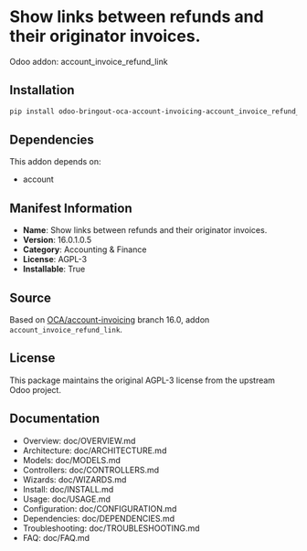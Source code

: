 # Show links between refunds and their originator invoices.

Odoo addon: account_invoice_refund_link

## Installation

```bash
pip install odoo-bringout-oca-account-invoicing-account_invoice_refund_link
```

## Dependencies

This addon depends on:
- account

## Manifest Information

- **Name**: Show links between refunds and their originator invoices.
- **Version**: 16.0.1.0.5
- **Category**: Accounting & Finance
- **License**: AGPL-3
- **Installable**: True

## Source

Based on [OCA/account-invoicing](https://github.com/OCA/account-invoicing) branch 16.0, addon `account_invoice_refund_link`.

## License

This package maintains the original AGPL-3 license from the upstream Odoo project.

## Documentation

- Overview: doc/OVERVIEW.md
- Architecture: doc/ARCHITECTURE.md
- Models: doc/MODELS.md
- Controllers: doc/CONTROLLERS.md
- Wizards: doc/WIZARDS.md
- Install: doc/INSTALL.md
- Usage: doc/USAGE.md
- Configuration: doc/CONFIGURATION.md
- Dependencies: doc/DEPENDENCIES.md
- Troubleshooting: doc/TROUBLESHOOTING.md
- FAQ: doc/FAQ.md
